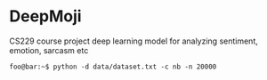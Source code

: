 # DeepMoji
CS229 course project deep learning model for analyzing sentiment, emotion, sarcasm etc

```console
foo@bar:~$ python -d data/dataset.txt -c nb -n 20000
```
